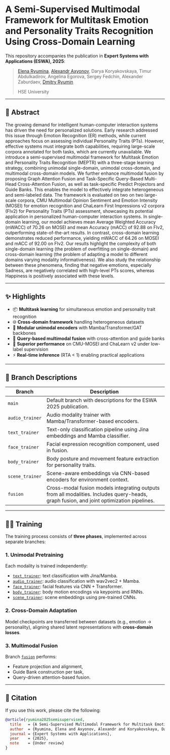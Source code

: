 # A Semi-Supervised Multimodal Framework for Multitask Emotion and Personality Traits Recognition Using Cross-Domain Learning

This repository accompanies the publication in **Expert Systems with Applications (ESWA), 2025**:

> [Elena Ryumina](https://scholar.google.com/citations?user=DOBkQssAAAAJ), [Alexandr Axyonov](https://scholar.google.com/citations?user=Hs95wd4AAAAJ), Darya Koryakovskaya, Timur Abdulkadirov, Angelina Egorova, Sergey Fedchin, Alexander Zaburdaev, [Dmitry Ryumin](https://scholar.google.com/citations?user=LrTIp5IAAAAJ)
> 
> HSE University

---

## 🧠 Abstract

The growing demand for intelligent human-computer interaction systems has driven the need for personalized solutions. Early research addressed this issue through Emotion Recognition (ER) methods, while current approaches focus on assessing individual Personality Traits (PTs). However, effective systems must integrate both capabilities, requiring large-scale corpora annotated for both tasks, which are currently unavailable. We introduce a semi-supervised multimodal framework for Multitask Emotion and Personality Traits Recognition (MEPTR) with a three-stage learning strategy, combining unimodal single-domain, unimodal cross-domain, and multimodal cross-domain models. We further enhance multimodal fusion by proposing Graph Attention Fusion and Task-Specific Query-Based Multi-Head Cross-Attention Fusion, as well as task-specific Predict Projectors and Guide Banks. This enables the model to effectively integrate heterogeneous and semi-labeled data. The framework is evaluated on two on two large-scale corpora, CMU Multimodal Opinion Sentiment and Emotion Intensity (MOSEI) for emotion recognition and ChaLearn First Impressions v2 corpora (FIv2) for Personality Traits (PTs) assessment, showcasing its potential application in personalized human-computer interaction systems. In single-domain learning, our model achieves mean Average Weighted Accuracy (mWACC) of 70.26 on MOSEI and mean Accuracy (mACC) of 92.88 on FIv2, outperforming state-of-the-art results. In contrast, cross-domain learning demonstrates reduced performance, yielding mWACC of 64.26 on MOSEI and mACC of 92.00 on FIv2. Our results highlight the complexity of both single-domain learning (the problem of overfitting on single-domain) and cross-domain learning (the problem of adapting a model to different domains varying modality informativeness). We also study the relationship between these phenomena, finding that negative emotions, especially Sadness, are negatively correlated with high-level PTs scores, whereas Happiness is positively associated with these levels.

---

## ✨ Highlights

- 📦 **Multitask learning** for simultaneous emotion and personality trait recognition  
- 🌐 **Cross-domain framework** handling heterogeneous datasets  
- 🧊 **Modular unimodal encoders** with Mamba/Transformer/GAT backbones  
- 🔗 **Query-based multimodal fusion** with cross-attention and guide banks  
- 🧪 **Superior performance** on CMU-MOSEI and ChaLearn v2 under low-label supervision  
- ⚡ **Real-time inference** (RTA < 1) enabling practical applications  

---

## 🌳 Branch Descriptions

| Branch | Description |
|--------|-------------|
| `main` | Default branch with descriptions for the ESWA 2025 publication. |
| `audio_trainer` | Audio modality trainer with Mamba/Transformer-based encoders. |
| `text_trainer` | Text-only classification pipeline using Jina embeddings and Mamba classifier. |
| `face_trainer` | Facial expression recognition component, used in fusion. |
| `body_trainer` | Body posture and movement feature extraction for personality traits. |
| `scene_trainer` | Scene-aware embeddings via CNN-based encoders for environment context. |
| `fusion` | Cross-modal fusion models integrating outputs from all modalities. Includes query-heads, graph fusion, and joint optimization pipelines. |

---

## 🏋️‍♂️ Training

The training process consists of **three phases**, implemented across separate branches:

### 1. **Unimodal Pretraining**
Each modality is trained independently:
- [`text_trainer`](https://github.com/LEYA-HSE/MEPTR/tree/text_trainer): text classification with Jina/Mamba.
- [`audio_trainer`](https://github.com/LEYA-HSE/MEPTR/tree/audio_trainer): audio classification with wav2vec2 + Mamba.
- [`face_trainer`](https://github.com/LEYA-HSE/MEPTR/tree/face_trainer): facial features via CNN + Transformer.
- [`body_trainer`](https://github.com/LEYA-HSE/MEPTR/tree/body_trainer): body motion encodings via keypoints and RNNs.
- [`scene_trainer`](https://github.com/LEYA-HSE/MEPTR/tree/scene_trainer): scene embeddings using pre-trained CNNs.

### 2. **Cross-Domain Adaptation**
Model checkpoints are transferred between datasets (e.g., emotion → personality), aligning shared latent representations with **cross-domain losses**.

### 3. **Multimodal Fusion**
Branch [`fusion`](https://github.com/LEYA-HSE/MEPTR/tree/fusion) performs:
- Feature projection and alignment,
- Guide Bank construction per task,
- Query-driven attention-based fusion.

---

## 📝 Citation

If you use this work, please cite the following:

```bibtex
@article{ryumina2025semisupervised,
  title   = {A Semi-Supervised Multimodal Framework for Multitask Emotion and Personality Traits Recognition Using Cross-Domain Learning},
  author  = {Ryumina, Elena and Axyonov, Alexandr and Koryakovskaya, Darya and Abdulkadirov, Timur and Egorova, Angelina and Fedchin, Sergey and Zaburdaev, Alexander and Ryumin, Dmitry},
  journal = {Expert Systems with Applications},
  year    = {2025},
  note    = {Under review}
}
